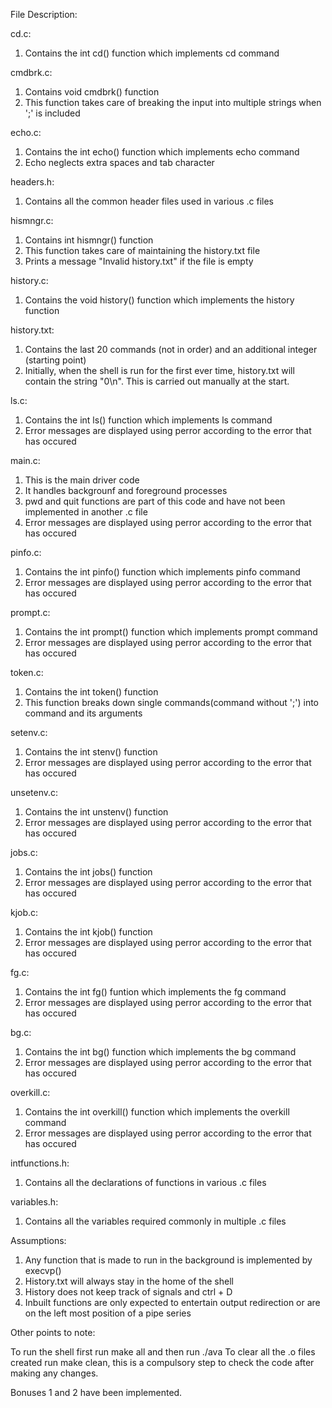File Description:

cd.c:
1. Contains the int cd() function which implements cd command

cmdbrk.c:
1. Contains void cmdbrk() function
2. This function takes care of breaking the input into multiple strings when ';' is included

echo.c:
1. Contains the int echo() function which implements echo command
2. Echo neglects extra spaces and tab character

headers.h:
1. Contains all the common header files used in various .c files

hismngr.c:
1. Contains int hismngr() function
2. This function takes care of maintaining the history.txt file
3. Prints a message "Invalid history.txt" if the file is empty

history.c:
1. Contains the void history() function which implements the history function


history.txt:
1. Contains the last 20 commands (not in order) and an additional integer (starting point)
2. Initially, when the shell is run for the first ever time, history.txt will contain the string "0\n". This is carried out manually at the start.

ls.c:
1. Contains the int ls() function which implements ls command
2. Error messages are displayed using perror according to the error that has occured

main.c:
1. This is the main driver code
2. It handles backgrounf and foreground processes
3. pwd and quit functions are part of this code and have not been implemented in another .c file
5. Error messages are displayed using perror according to the error that has occured

pinfo.c:
1. Contains the int pinfo() function which implements pinfo command
2. Error messages are displayed using perror according to the error that has occured

prompt.c:
1. Contains the int prompt() function which implements prompt command
2. Error messages are displayed using perror according to the error that has occured

token.c:
1. Contains the int token() function
2. This function breaks down single commands(command without ';') into command and its arguments

setenv.c:
1. Contains the int stenv() function
2. Error messages are displayed using perror according to the error that has occured

unsetenv.c:
1. Contains the int unstenv() function
2. Error messages are displayed using perror according to the error that has occured

jobs.c:
1. Contains the int jobs() function
2. Error messages are displayed using perror according to the error that has occured

kjob.c:
1. Contains the int kjob() function
2. Error messages are displayed using perror according to the error that has occured

fg.c:
1. Contains the int fg() funtion which implements the fg command
2. Error messages are displayed using perror according to the error that has occured

bg.c:
1. Contains the int bg() function which implements the bg command
2. Error messages are displayed using perror according to the error that has occured

overkill.c:
1. Contains the int overkill() function which implements the overkill command
2. Error messages are displayed using perror according to the error that has occured

intfunctions.h:
1. Contains all the declarations of functions in various .c files

variables.h:
1. Contains all the variables required commonly in multiple .c files

Assumptions:

1. Any function that is made to run in the background is implemented by execvp()
2. History.txt will always stay in the home of the shell
3. History does not keep track of signals and ctrl + D
4. Inbuilt functions are only expected to entertain output redirection or are on the left most position of a pipe series

Other points to note:

To run the shell first run make all and then run ./ava
To clear all the .o files created run make clean, this is a compulsory step to check the code after making any changes.

Bonuses 1 and 2 have been implemented.

 

